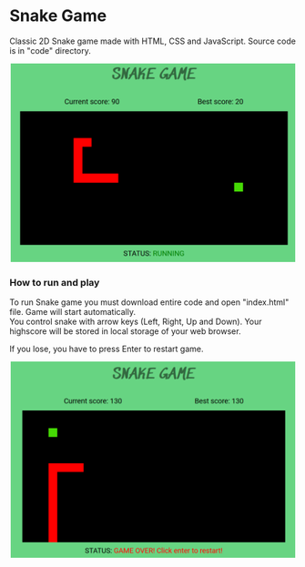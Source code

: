 # Snake Game

Classic 2D Snake game made with HTML, CSS and JavaScript. Source code is in "code" directory.

<p align="center">
  <img src="https://github.com/arogina/snake-game-js/blob/main/img/snake.png?raw=true" width="500">
</p>

### How to run and play

To run Snake game you must download entire code and open "index.html" file. Game will start automatically.
<br/>
You control snake with arrow keys (Left, Right, Up and Down). 
Your highscore will be stored in local storage of your web browser.

If you lose, you have to press Enter to restart game.

<p align="center">
  <img src="https://github.com/arogina/snake-game-js/blob/main/img/snake-gameover.png?raw=true" width="500">
</p>
